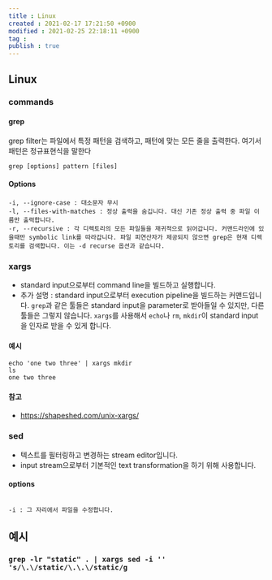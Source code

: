 ```yaml
---
title : Linux
created : 2021-02-17 17:21:50 +0900
modified : 2021-02-25 22:18:11 +0900
tag : 
publish : true
---
```

## Linux
### commands
#### grep
grep filter는 파일에서 특정 패턴을 검색하고, 패턴에 맞는 모든 줄을 출력한다. 여기서 패턴은 정규표현식을 말한다

`grep [options] pattern [files]`

#### Options
```
-i, --ignore-case : 대소문자 무시
-l, --files-with-matches : 정상 출력을 숨깁니다. 대신 기존 정상 출력 중 파일 이름만 출력합니다.
-r, --recursive : 각 디렉토리의 모든 파일들을 재귀적으로 읽어갑니다. 커맨드라인에 있을때만 symbolic link를 따라갑니다. 파일 피연산자가 제공되지 않으면 grep은 현재 디렉토리를 검색합니다. 이는 -d recurse 옵션과 같습니다.
```

### xargs
-  standard input으로부터 command line을 빌드하고 실행합니다.
-  추가 설명 : standard input으로부터 execution pipeline을 빌드하는 커맨드입니다. `grep`과 같은 툴들은 standard input을 parameter로 받아들일 수 있지만, 다른 툴들은 그렇지 않습니다. `xargs`를 사용해서 `echo`나 `rm`, `mkdir`이 standard input을 인자로 받을 수 있게 합니다.

#### 예시
```
echo 'one two three' | xargs mkdir
ls
one two three
```

#### 참고
-  https://shapeshed.com/unix-xargs/

### sed
-  텍스트를 필터링하고 변경하는 stream editor입니다.
-  input stream으로부터 기본적인 text transformation을 하기 위해 사용합니다.

#### options
```

-i : 그 자리에서 파일을 수정합니다.
```

## 예시
### `grep -lr "static" . | xargs sed -i '' 's/\.\/static/\.\.\/static/g`

